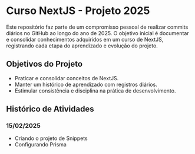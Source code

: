 # Curso NextJS - Projeto 2025

Este repositório faz parte de um compromisso pessoal de realizar commits diários no GitHub ao longo do ano de 2025. O objetivo inicial é documentar e consolidar conhecimentos adquiridos em um curso de NextJS, registrando cada etapa do aprendizado e evolução do projeto.

## Objetivos do Projeto
- Praticar e consolidar conceitos de NextJS.
- Manter um histórico de aprendizado com registros diários.
- Estimular consistência e disciplina na prática de desenvolvimento.

## Histórico de Atividades

### 15/02/2025
- Criando o projeto de Snippets
- Configurando Prisma